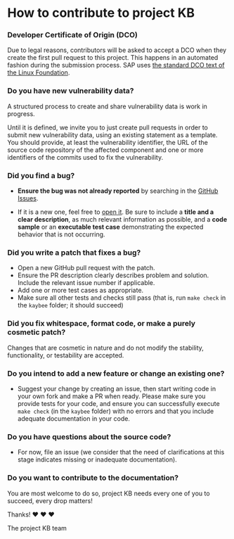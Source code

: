 # How to contribute to project KB

### Developer Certificate of Origin (DCO)
Due to legal reasons, contributors will be asked to accept a DCO when they create the first pull request to this project. This happens in an automated fashion during the submission process. SAP uses [the standard DCO text of the Linux Foundation](https://developercertificate.org/).

### **Do you have new vulnerability data?**

A structured process to create and share vulnerability data is work in progress.

Until it is defined, we invite you to just create pull requests in order to
submit new vulnerability data, using an existing statement as a template. You
should provide, at least the vulnerability identifier, the URL of the source
code repository of the affected component and one or more identifiers of the
commits used to fix the vulnerability.

### **Did you find a bug?**

* **Ensure the bug was not already reported** by searching in the [GitHub Issues](https://github.com/sap/project-kb/issues).

* If it is a new one, feel free to [open it](https://github.com/sap/project-kb/issues/new). Be sure to include a
  **title and a clear description**, as much relevant information as possible, and
  a **code sample** or an **executable test case** demonstrating the expected
  behavior that is not occurring.


### **Did you write a patch that fixes a bug?**

* Open a new GitHub pull request with the patch.
* Ensure the PR description clearly describes problem and solution. Include
  the relevant issue number if applicable.
* Add one or more test cases as appropriate.
* Make sure all other tests and checks still pass (that is, run `make check` in
  the `kaybee` folder; it should succeed)

### **Did you fix whitespace, format code, or make a purely cosmetic patch?**

Changes that are cosmetic in nature and do not modify the
stability, functionality, or testability are accepted.

### **Do you intend to add a new feature or change an existing one?**

* Suggest your change by creating an issue, then start writing code in your own
  fork and make a PR when ready. Please make sure you provide tests for your
  code, and ensure you can successfully execute `make check` (in the `kaybee`
  folder) with no errors and that you include adequate documentation in your
  code.


### **Do you have questions about the source code?**

* For now, file an issue (we consider that the need of clarifications at this
  stage indicates missing or inadequate documentation).

### **Do you want to contribute to the documentation?**

You are most welcome to do so, project KB needs every one of you to succeed,
every drop matters!

Thanks! :heart: :heart: :heart:

The project KB team
